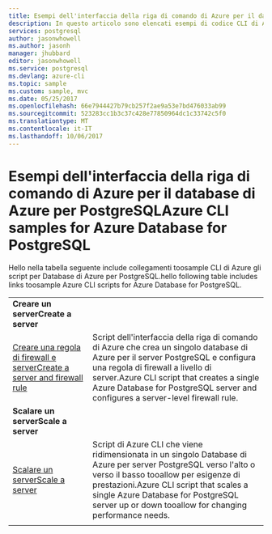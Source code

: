 ```yaml
---
title: Esempi dell'interfaccia della riga di comando di Azure per il database di Azure per PostgreSQL | Documentazione Microsoft
description: In questo articolo sono elencati esempi di codice CLI di Azure hello disponibili per l'interazione con i Database di Azure per PostgreSQL.
services: postgresql
author: jasonwhowell
ms.author: jasonh
manager: jhubbard
editor: jasonwhowell
ms.service: postgresql
ms.devlang: azure-cli
ms.topic: sample
ms.custom: sample, mvc
ms.date: 05/25/2017
ms.openlocfilehash: 66e7944427b79cb257f2ae9a53e7bd476033ab99
ms.sourcegitcommit: 523283cc1b3c37c428e77850964dc1c33742c5f0
ms.translationtype: MT
ms.contentlocale: it-IT
ms.lasthandoff: 10/06/2017
---
```

# <a name="azure-cli-samples-for-azure-database-for-postgresql"></a><span data-ttu-id="03553-103">Esempi dell'interfaccia della riga di comando di Azure per il database di Azure per PostgreSQL</span><span class="sxs-lookup"><span data-stu-id="03553-103">Azure CLI samples for Azure Database for PostgreSQL</span></span> 
<span data-ttu-id="03553-104">Hello nella tabella seguente include collegamenti toosample CLI di Azure gli script per Database di Azure per PostgreSQL.</span><span class="sxs-lookup"><span data-stu-id="03553-104">hello following table includes links toosample Azure CLI scripts for Azure Database for PostgreSQL.</span></span>

| |  |
|---|---|
|<span data-ttu-id="03553-105">**Creare un server**</span><span class="sxs-lookup"><span data-stu-id="03553-105">**Create a server**</span></span>||
| [<span data-ttu-id="03553-106">Creare una regola di firewall e server</span><span class="sxs-lookup"><span data-stu-id="03553-106">Create a server and firewall rule</span></span>](scripts/sample-create-server-and-firewall-rule.md?toc=%2fcli%2fazure%2ftoc.json) | <span data-ttu-id="03553-107">Script dell'interfaccia della riga di comando di Azure che crea un singolo database di Azure per il server PostgreSQL e configura una regola di firewall a livello di server.</span><span class="sxs-lookup"><span data-stu-id="03553-107">Azure CLI script that creates a single Azure Database for PostgreSQL server and configures a server-level firewall rule.</span></span> |
|<span data-ttu-id="03553-108">**Scalare un server**</span><span class="sxs-lookup"><span data-stu-id="03553-108">**Scale a server**</span></span>||
| [<span data-ttu-id="03553-109">Scalare un server</span><span class="sxs-lookup"><span data-stu-id="03553-109">Scale a server</span></span>](scripts/sample-scale-server-up-or-down.md?toc=%2fcli%2fazure%2ftoc.json) | <span data-ttu-id="03553-110">Script di Azure CLI che viene ridimensionata in un singolo Database di Azure per server PostgreSQL verso l'alto o verso il basso tooallow per esigenze di prestazioni.</span><span class="sxs-lookup"><span data-stu-id="03553-110">Azure CLI script that scales a single Azure Database for PostgreSQL server up or down tooallow for changing performance needs.</span></span> |
|||
